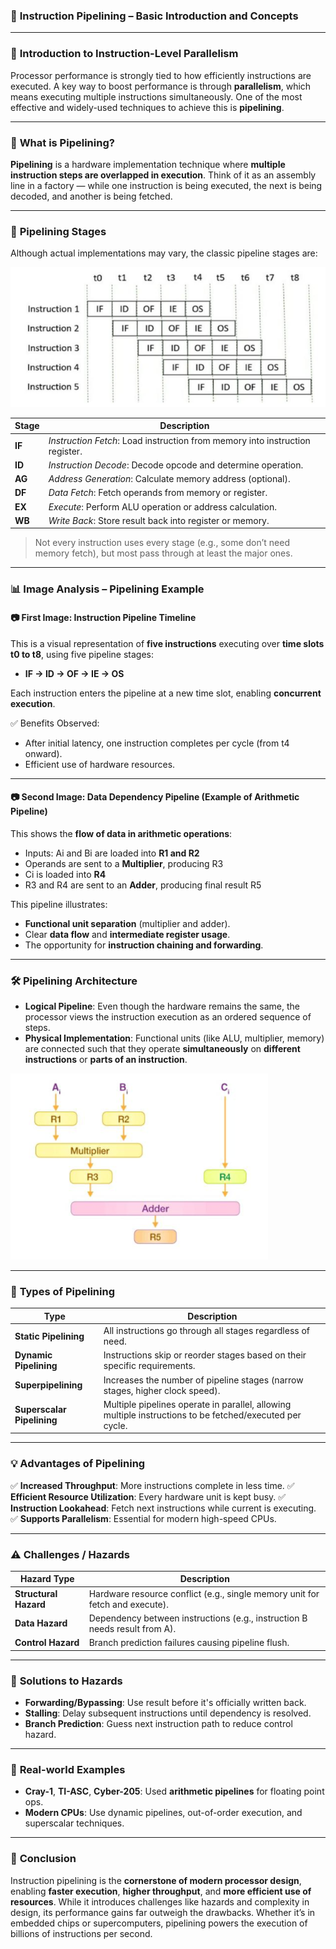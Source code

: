 ### 📘 **Instruction Pipelining – Basic Introduction and Concepts**

---

### 🧠 **Introduction to Instruction-Level Parallelism**

Processor performance is strongly tied to how efficiently instructions are executed. A key way to boost performance is through **parallelism**, which means executing multiple instructions simultaneously. One of the most effective and widely-used techniques to achieve this is **pipelining**.

---

### 🚀 **What is Pipelining?**

**Pipelining** is a hardware implementation technique where **multiple instruction steps are overlapped in execution**. Think of it as an assembly line in a factory — while one instruction is being executed, the next is being decoded, and another is being fetched.

---

### 🔄 **Pipelining Stages**

Although actual implementations may vary, the classic pipeline stages are:

![alt text](image-84.png)

| Stage  | Description                                                                  |
| ------ | ---------------------------------------------------------------------------- |
| **IF** | *Instruction Fetch*: Load instruction from memory into instruction register. |
| **ID** | *Instruction Decode*: Decode opcode and determine operation.                 |
| **AG** | *Address Generation*: Calculate memory address (optional).                   |
| **DF** | *Data Fetch*: Fetch operands from memory or register.                        |
| **EX** | *Execute*: Perform ALU operation or address calculation.                     |
| **WB** | *Write Back*: Store result back into register or memory.                     |

> Not every instruction uses every stage (e.g., some don’t need memory fetch), but most pass through at least the major ones.

---

### 📊 **Image Analysis – Pipelining Example**

#### 📷 **First Image: Instruction Pipeline Timeline**

This is a visual representation of **five instructions** executing over **time slots t0 to t8**, using five pipeline stages:

* **IF → ID → OF → IE → OS**

Each instruction enters the pipeline at a new time slot, enabling **concurrent execution**.

✅ Benefits Observed:

* After initial latency, one instruction completes per cycle (from t4 onward).
* Efficient use of hardware resources.

---

#### 📷 **Second Image: Data Dependency Pipeline (Example of Arithmetic Pipeline)**

This shows the **flow of data in arithmetic operations**:

* Inputs: Ai and Bi are loaded into **R1 and R2**
* Operands are sent to a **Multiplier**, producing R3
* Ci is loaded into **R4**
* R3 and R4 are sent to an **Adder**, producing final result R5

This pipeline illustrates:

* **Functional unit separation** (multiplier and adder).
* Clear **data flow** and **intermediate register usage**.
* The opportunity for **instruction chaining and forwarding**.

---

### 🛠️ **Pipelining Architecture**

* **Logical Pipeline**: Even though the hardware remains the same, the processor views the instruction execution as an ordered sequence of steps.
* **Physical Implementation**: Functional units (like ALU, multiplier, memory) are connected such that they operate **simultaneously** on **different instructions** or **parts of an instruction**.

![alt text](image-85.png)

---

### 🧩 **Types of Pipelining**

| Type                       | Description                                                                                              |
| -------------------------- | -------------------------------------------------------------------------------------------------------- |
| **Static Pipelining**      | All instructions go through all stages regardless of need.                                               |
| **Dynamic Pipelining**     | Instructions skip or reorder stages based on their specific requirements.                                |
| **Superpipelining**        | Increases the number of pipeline stages (narrow stages, higher clock speed).                             |
| **Superscalar Pipelining** | Multiple pipelines operate in parallel, allowing multiple instructions to be fetched/executed per cycle. |

---

### 💡 **Advantages of Pipelining**

✅ **Increased Throughput**: More instructions complete in less time.
✅ **Efficient Resource Utilization**: Every hardware unit is kept busy.
✅ **Instruction Lookahead**: Fetch next instructions while current is executing.
✅ **Supports Parallelism**: Essential for modern high-speed CPUs.

---

### ⚠️ **Challenges / Hazards**

| Hazard Type           | Description                                                                  |
| --------------------- | ---------------------------------------------------------------------------- |
| **Structural Hazard** | Hardware resource conflict (e.g., single memory unit for fetch and execute). |
| **Data Hazard**       | Dependency between instructions (e.g., instruction B needs result from A).   |
| **Control Hazard**    | Branch prediction failures causing pipeline flush.                           |

---

### 🔄 **Solutions to Hazards**

* **Forwarding/Bypassing**: Use result before it's officially written back.
* **Stalling**: Delay subsequent instructions until dependency is resolved.
* **Branch Prediction**: Guess next instruction path to reduce control hazard.

---

### 🧮 **Real-world Examples**

* **Cray-1**, **TI-ASC**, **Cyber-205**: Used **arithmetic pipelines** for floating point ops.
* **Modern CPUs**: Use dynamic pipelines, out-of-order execution, and superscalar techniques.

---

### 📝 **Conclusion**

Instruction pipelining is the **cornerstone of modern processor design**, enabling **faster execution**, **higher throughput**, and **more efficient use of resources**. While it introduces challenges like hazards and complexity in design, its performance gains far outweigh the drawbacks. Whether it’s in embedded chips or supercomputers, pipelining powers the execution of billions of instructions per second.


